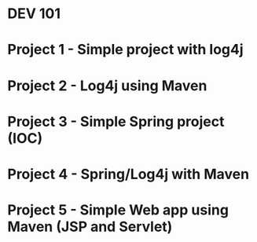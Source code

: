 # DEV 101

# Project 1 - Simple project with log4j

# Project 2 - Log4j using Maven

# Project 3 - Simple Spring project (IOC)

# Project 4 - Spring/Log4j with Maven

# Project 5 - Simple Web app using Maven (JSP and Servlet)